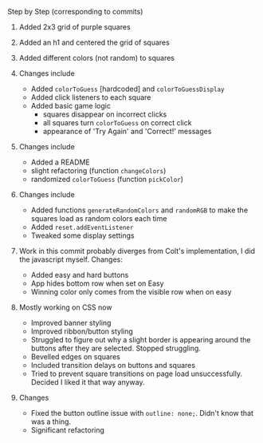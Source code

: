 Step by Step (corresponding to commits)



1. Added 2x3 grid of purple squares
2. Added an h1 and centered the grid of squares
3. Added different colors (not random) to squares
4. Changes include
    - Added `colorToGuess` [hardcoded] and `colorToGuessDisplay`
    - Added click listeners to each square
    - Added basic game logic 
        - squares disappear on incorrect clicks
        - all squares turn `colorToGuess` on correct click
        - appearance of 'Try Again' and 'Correct!' messages
5. Changes include 
    - Added a README
    - slight refactoring (function `changeColors`) 
    - randomized `colorToGuess` (function `pickColor`)
6. Changes include
    - Added functions `generateRandomColors` and `randomRGB` to make the squares load as random colors each time
    - Added `reset.addEventListener`
    - Tweaked some display settings
7. Work in this commit probably diverges from Colt's implementation, I did the javascript myself.  Changes:
    - Added easy and hard buttons
    - App hides bottom row when set on Easy
    - Winning color only comes from the visible row when on easy

8. Mostly working on CSS now
    - Improved banner styling
    - Improved ribbon/button styling
    - Struggled to figure out why a slight border is appearing around the buttons after they are selected.  Stopped struggling.
    - Bevelled edges on squares
    - Included transition delays on buttons and squares
    - Tried to prevent square transitions on page load unsuccessfully.  Decided I liked it that way anyway.

9. Changes
    - Fixed the button outline issue with `outline: none;`.  Didn't know that was a thing.
    - Significant refactoring